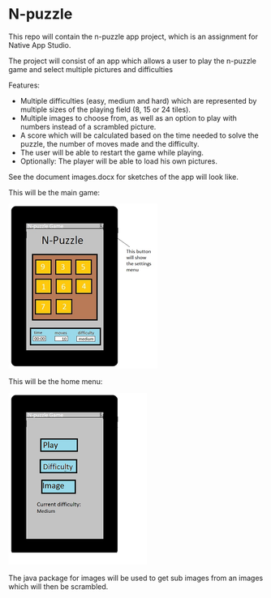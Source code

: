 N-puzzle
========

This repo will contain the n-puzzle app project, which is an assignment for Native App Studio.

The project will consist of an app which allows a user to play the n-puzzle game and select multiple pictures and difficulties

Features:
- Multiple difficulties (easy, medium and hard) which are represented by multiple sizes of the playing field (8, 15 or 24 tiles).
- Multiple images to choose from, as well as an option to play with numbers instead of a scrambled picture.
- A score which will be calculated based on the time needed to solve the puzzle, the number of moves made and the difficulty.
- The user will be able to restart the game while playing.
- Optionally: The player will be able to load his own pictures.

See the document images.docx for sketches of the app will look like.

This will be the main game:

![oms](https://github.com/martward/n-puzzle/raw/master/doc/scetch_puzzle_app.png) 


This will be the home menu:

![oms](https://github.com/martward/n-puzzle/raw/master/doc/Menu.png) 

The java package for images will be used to get sub images from an images which will then be scrambled.


